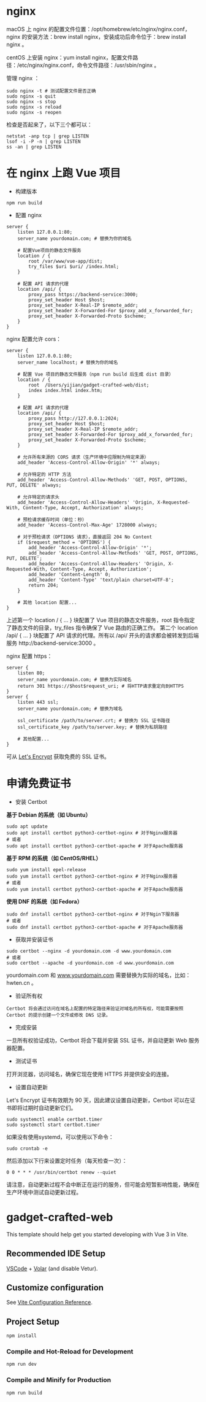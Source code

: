 # nginx

macOS 上 nginx 的配置文件位置：/opt/homebrew/etc/nginx/nginx.conf，nginx 的安装方法：brew install nginx，安装成功后命令位于：brew install nginx 。

centOS 上安装 nginx：yum install nginx，配置文件路径：/etc/nginx/nginx.conf，命令文件路径：/usr/sbin/nginx 。

管理 nginx ：

```shell
sudo nginx -t # 测试配置文件是否正确
sudo nginx -s quit
sudo nginx -s stop
sudo nginx -s reload
sudo nginx -s reopen
```

检查是否起来了，以下三个都可以：

```shell
netstat -anp tcp | grep LISTEN
lsof -i -P -n | grep LISTEN
ss -an | grep LISTEN
```

# 在 nginx 上跑 Vue 项目

* 构建版本

```shell
npm run build
```

* 配置 nginx

```nginx
server {
    listen 127.0.0.1:80;
    server_name yourdomain.com; # 替换为你的域名
    
    # 配置Vue项目的静态文件服务
    location / {
        root /var/www/vue-app/dist;
        try_files $uri $uri/ /index.html;
    }
    
    # 配置 API 请求的代理
    location /api/ {
        proxy_pass https://backend-service:3000;
        proxy_set_header Host $host;
        proxy_set_header X-Real-IP $remote_addr;
        proxy_set_header X-Forwarded-For $proxy_add_x_forwarded_for;
        proxy_set_header X-Forwarded-Proto $scheme;
    }
}
```

nginx 配置允许 cors：

```nginx
server {
    listen 127.0.0.1:80;
    server_name localhost; # 替换为你的域名
    
    # 配置 Vue 项目的静态文件服务（npm run build 后生成 dist 目录）
    location / {
        root  /Users/yijian/gadget-crafted-web/dist;
        index index.html index.htm;
    }

    # 配置 API 请求的代理
    location /api/ {
        proxy_pass http://127.0.0.1:2024;
        proxy_set_header Host $host;
        proxy_set_header X-Real-IP $remote_addr;
        proxy_set_header X-Forwarded-For $proxy_add_x_forwarded_for;
        proxy_set_header X-Forwarded-Proto $scheme;
    }
    
    # 允许所有来源的 CORS 请求（生产环境中应限制为特定来源）
    add_header 'Access-Control-Allow-Origin' '*' always;
    
    # 允许特定的 HTTP 方法
    add_header 'Access-Control-Allow-Methods' 'GET, POST, OPTIONS, PUT, DELETE' always;
    
    # 允许特定的请求头
    add_header 'Access-Control-Allow-Headers' 'Origin, X-Requested-With, Content-Type, Accept, Authorization' always;
    
    # 预检请求缓存时间（单位：秒）
    add_header 'Access-Control-Max-Age' 1728000 always;
    
    # 对于预检请求（OPTIONS 请求），直接返回 204 No Content
    if ($request_method = 'OPTIONS') {
        add_header 'Access-Control-Allow-Origin' '*';
        add_header 'Access-Control-Allow-Methods' 'GET, POST, OPTIONS, PUT, DELETE';
        add_header 'Access-Control-Allow-Headers' 'Origin, X-Requested-With, Content-Type, Accept, Authorization';
        add_header 'Content-Length' 0;
        add_header 'Content-Type' 'text/plain charset=UTF-8';
        return 204;
    }

    # 其他 location 配置...
}
```

上述第一个 location / { ... } 块配置了 Vue 项目的静态文件服务，root 指令指定了静态文件的目录，try_files 指令确保了 Vue 路由的正确工作。
第二个 location /api/ { ... } 块配置了 API 请求的代理。所有以 /api/ 开头的请求都会被转发到后端服务 http://backend-service:3000 。

nginx 配置 https：

```nginx
server {
    listen 80;
    server_name yourdomain.com; # 替换为实际域名
    return 301 https://$host$request_uri; # 将HTTP请求重定向到HTTPS
}
server {
    listen 443 ssl;
    server_name yourdomain.com; # 替换为域名
    
    ssl_certificate /path/to/server.crt; # 替换为 SSL 证书路径
    ssl_certificate_key /path/to/server.key; # 替换为私钥路径
    
    # 其他配置...
}
```

可从 [Let's Encrypt](https://letsencrypt.org/) 获取免费的 SSL 证书。

# 申请免费证书

* 安装 Certbot

**基于 Debian 的系统（如 Ubuntu）**

```shell
sudo apt update
sudo apt install certbot python3-certbot-nginx # 对于Nginx服务器
# 或者
sudo apt install certbot python3-certbot-apache # 对于Apache服务器
```

**基于 RPM 的系统（如 CentOS/RHEL）**

```shell
sudo yum install epel-release
sudo yum install certbot python3-certbot-nginx # 对于Nginx服务器
# 或者
sudo yum install certbot python3-certbot-apache # 对于Apache服务器
```

**使用 DNF 的系统（如 Fedora）**

```shell
sudo dnf install certbot python3-certbot-nginx # 对于Ngin下服务器
# 或者
sudo dnf install certbot python3-certbot-apache # 对于Apache服务器
```

* 获取并安装证书

```shell
sudo certbot --nginx -d yourdomain.com -d www.yourdomain.com
# 或者
sudo certbot --apache -d yourdomain.com -d www.yourdomain.com
```

yourdomain.com 和 www.yourdomain.com 需要替换为实际的域名，比如：hwten.cn 。

* 验证所有权

```
Certbot 将会通过访问在域名上配置的特定路径来验证对域名的所有权，可能需要按照 Certbot 的提示创建一个文件或修改 DNS 记录。
```

* 完成安装

一旦所有权验证成功，Certbot 将会下载并安装 SSL 证书，并自动更新 Web 服务器配置。

* 测试证书

打开浏览器，访问域名，确保它现在使用 HTTPS 并提供安全的连接。

* 设置自动更新

Let's Encrypt 证书有效期为 90 天，因此建议设置自动更新，Certbot 可以在证书即将过期时自动更新它们。

```shell
sudo systemctl enable certbot.timer
sudo systemctl start certbot.timer
```

如果没有使用systemd，可以使用以下命令：

```shell
sudo crontab -e
```

然后添加以下行来设置定时任务（每天检查一次）：

```
0 0 * * * /usr/bin/certbot renew --quiet
```

请注意，自动更新过程不会中断正在运行的服务，但可能会短暂影响性能，确保在生产环境中测试自动更新过程。

# gadget-crafted-web

This template should help get you started developing with Vue 3 in Vite.

## Recommended IDE Setup

[VSCode](https://code.visualstudio.com/) + [Volar](https://marketplace.visualstudio.com/items?itemName=Vue.volar) (and disable Vetur).

## Customize configuration

See [Vite Configuration Reference](https://vitejs.dev/config/).

## Project Setup

```sh
npm install
```

### Compile and Hot-Reload for Development

```sh
npm run dev
```

### Compile and Minify for Production

```sh
npm run build
```
